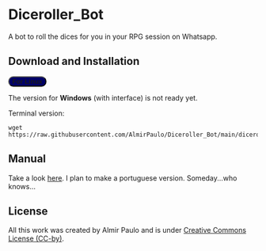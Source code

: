 # Diceroller_Bot
A bot to roll the dices for you in your RPG session on Whatsapp. 

## Download and Installation 

<button style="background:#006;color:#fff;font-weight:bold;border-radius:10px;"><a href='https://github.com/AlmirPaulo/Diceroller_Bot/blob/main/DicerollerBot.deb' download style="text-decoration:none;">For Linux</a></button>

The version for **Windows** (with interface) is not ready yet.

Terminal version:

    wget https://raw.githubusercontent.com/AlmirPaulo/Diceroller_Bot/main/diceroller.py

## Manual

Take a look [here](https://github.com/AlmirPaulo/Diceroller_Bot/blob/main/DicerollerBotManual.md). I plan to make a portuguese version. Someday...who knows...

## License

All this work was created by Almir Paulo and is under [Creative Commons License (CC-by)](https://creativecommons.org/licenses/by/4.0/).